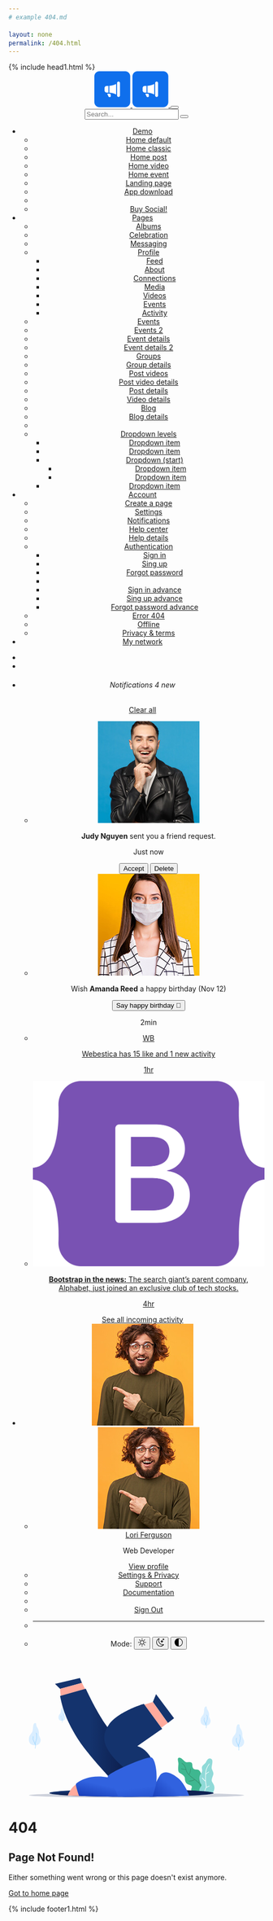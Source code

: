 ```yaml
---
# example 404.md

layout: none
permalink: /404.html
---
```

<!DOCTYPE html>
<html lang="en">
{% include head1.html %}

<body>

<!-- =======================
Header START -->
<header class="navbar-light fixed-top header-static bg-mode">

<!-- Logo Nav START -->
<nav class="navbar navbar-expand-lg">
<div class="container">
<!-- Logo START -->
<a class="navbar-brand" href="index.html">
<img class="light-mode-item navbar-brand-item" src="/assets/images/logo.svg" alt="logo">
<img class="dark-mode-item navbar-brand-item" src="/assets/images/logo.svg" alt="logo">
</a>
<!-- Logo END -->

<!-- Responsive navbar toggler -->
<button class="navbar-toggler ms-auto icon-md btn btn-light p-0" type="button" data-bs-toggle="collapse" data-bs-target="#navbarCollapse" aria-controls="navbarCollapse" aria-expanded="false" aria-label="Toggle navigation">
<span class="navbar-toggler-animation">
<span></span>
<span></span>
<span></span>
</span>
</button>

<!-- Main navbar START -->
<div class="collapse navbar-collapse" id="navbarCollapse">

<!-- Nav Search START -->
<div class="nav mt-3 mt-lg-0 flex-nowrap align-items-center px-4 px-lg-0">
<div class="nav-item w-100">
<form class="rounded position-relative">
<input class="form-control ps-5 bg-light" type="search" placeholder="Search..." aria-label="Search">
<button class="btn bg-transparent px-2 py-0 position-absolute top-50 start-0 translate-middle-y" type="submit"><i class="bi bi-search fs-5"> </i></button>
</form>
</div>
</div>
<!-- Nav Search END -->

<ul class="navbar-nav navbar-nav-scroll ms-auto">
<!-- Nav item 1 Demos -->
<li class="nav-item dropdown">
<a class="nav-link dropdown-toggle" href="#" id="homeMenu" data-bs-toggle="dropdown" aria-haspopup="true" aria-expanded="false">Demo</a>
<ul class="dropdown-menu" aria-labelledby="homeMenu">
<li> <a class="dropdown-item" href="index.html">Home default</a></li>
<li> <a class="dropdown-item" href="index-classic.html">Home classic</a></li>
<li> <a class="dropdown-item" href="index-post.html">Home post</a></li>
<li> <a class="dropdown-item" href="index-video.html">Home video</a></li>
<li> <a class="dropdown-item" href="index-event.html">Home event</a></li>
<li> <a class="dropdown-item" href="landing.html">Landing page</a></li>
<li> <a class="dropdown-item" href="app-download.html">App download</a></li>
<li class="dropdown-divider"></li>
<li> 
<a class="dropdown-item" href="https://themes.getbootstrap.com/store/webestica/" target="_blank">
<i class="text-success fa-fw bi bi-cloud-download-fill me-2"></i>Buy Social!
</a> 
</li>
</ul>
</li>
<!-- Nav item 2 Pages -->
<li class="nav-item dropdown">
<a class="nav-link dropdown-toggle" href="#" id="pagesMenu" data-bs-toggle="dropdown" aria-haspopup="true" aria-expanded="false">Pages</a>
<ul class="dropdown-menu" aria-labelledby="pagesMenu">
<li> <a class="dropdown-item" href="albums.html">Albums</a></li>
<li> <a class="dropdown-item" href="celebration.html">Celebration</a></li>
<li> <a class="dropdown-item" href="messaging.html">Messaging</a></li>
<!-- Dropdown submenu -->
<li class="dropdown-submenu dropend"> 
<a class="dropdown-item dropdown-toggle" href="#!">Profile</a>
<ul class="dropdown-menu" data-bs-popper="none">
<li> <a class="dropdown-item" href="my-profile.html">Feed</a> </li>
<li> <a class="dropdown-item" href="my-profile-about.html">About</a> </li>
<li> <a class="dropdown-item" href="my-profile-connections.html">Connections</a> </li>
<li> <a class="dropdown-item" href="my-profile-media.html">Media</a> </li>
<li> <a class="dropdown-item" href="my-profile-videos.html">Videos</a> </li>
<li> <a class="dropdown-item" href="my-profile-events.html">Events</a> </li>
<li> <a class="dropdown-item" href="my-profile-activity.html">Activity</a> </li>
</ul>
</li>
<li> <a class="dropdown-item" href="events.html">Events</a></li>
<li> <a class="dropdown-item" href="events-2.html">Events 2</a></li>
<li> <a class="dropdown-item" href="event-details.html">Event details</a></li>
<li> <a class="dropdown-item" href="event-details-2.html">Event details 2</a></li>
<li> <a class="dropdown-item" href="groups.html">Groups</a></li>
<li> <a class="dropdown-item" href="group-details.html">Group details</a></li>
<li> <a class="dropdown-item" href="post-videos.html">Post videos</a></li>
<li> <a class="dropdown-item" href="post-video-details.html">Post video details</a></li>
<li> <a class="dropdown-item" href="post-details.html">Post details</a></li>
<li> <a class="dropdown-item" href="video-details.html">Video details</a></li>
<li> <a class="dropdown-item" href="blog.html">Blog</a></li>
<li> <a class="dropdown-item" href="blog-details.html">Blog details</a></li>

<!-- Dropdown submenu levels -->
<li class="dropdown-divider"></li>
<li class="dropdown-submenu dropend">
<a class="dropdown-item dropdown-toggle" href="#">Dropdown levels</a>
<ul class="dropdown-menu dropdown-menu-end" data-bs-popper="none">
<li> <a class="dropdown-item" href="#">Dropdown item</a> </li>
<li> <a class="dropdown-item" href="#">Dropdown item</a> </li>
<!-- dropdown submenu open left -->
<li class="dropdown-submenu dropstart">
<a class="dropdown-item dropdown-toggle" href="#">Dropdown (start)</a>
<ul class="dropdown-menu dropdown-menu-end" data-bs-popper="none">
<li> <a class="dropdown-item" href="#">Dropdown item</a> </li>
<li> <a class="dropdown-item" href="#">Dropdown item</a> </li>
</ul>
</li>
<li> <a class="dropdown-item" href="#">Dropdown item</a> </li>
</ul>
</li>
</ul>
</li>

<!-- Nav item 3 Post -->
<li class="nav-item dropdown">
<a class="nav-link dropdown-toggle" href="#" id="postMenu" data-bs-toggle="dropdown" aria-haspopup="true" aria-expanded="false">Account </a>
<ul class="dropdown-menu" aria-labelledby="postMenu">
<li> <a class="dropdown-item" href="create-page.html">Create a page</a></li>
<li> <a class="dropdown-item" href="settings.html">Settings</a> </li>
<li> <a class="dropdown-item" href="notifications.html">Notifications</a> </li>
<li> <a class="dropdown-item" href="help.html">Help center</a> </li>
<li> <a class="dropdown-item" href="help-details.html">Help details</a> </li>
<!-- dropdown submenu open left -->
<li class="dropdown-submenu dropstart">
<a class="dropdown-item dropdown-toggle" href="#">Authentication</a>
<ul class="dropdown-menu dropdown-menu-end" data-bs-popper="none">
<li> <a class="dropdown-item" href="sign-in.html">Sign in</a> </li>
<li> <a class="dropdown-item" href="sign-up.html">Sing up</a> </li>
<li> <a class="dropdown-item" href="forgot-password.html">Forgot password</a> </li>
<li class="dropdown-divider"></li>
<li> <a class="dropdown-item" href="sign-in-advance.html">Sign in advance</a> </li>
<li> <a class="dropdown-item" href="sign-up-advance.html">Sing up advance</a> </li>
<li> <a class="dropdown-item" href="forgot-password-advance.html">Forgot password advance</a> </li>
</ul>
</li>
<li> <a class="dropdown-item" href="error-404.html">Error 404</a> </li>
<li> <a class="dropdown-item" href="offline.html">Offline</a> </li>
<li> <a class="dropdown-item" href="privacy-and-terms.html">Privacy & terms</a> </li>
</ul>
</li>

<!-- Nav item 4 Mega menu -->
<li class="nav-item">
<a class="nav-link" href="my-profile-connections.html">My network</a>
</li>
</ul>
</div>
<!-- Main navbar END -->

<!-- Nav right START -->
<ul class="nav flex-nowrap align-items-center ms-sm-3 list-unstyled">
<li class="nav-item ms-2">
<a class="nav-link icon-md btn btn-light p-0" href="messaging.html">
<i class="bi bi-chat-left-text-fill fs-6"> </i>
</a>
</li>
<li class="nav-item ms-2">
<a class="nav-link icon-md btn btn-light p-0" href="settings.html">
<i class="bi bi-gear-fill fs-6"> </i>
</a>
</li>
<li class="nav-item dropdown ms-2">
<a class="nav-link icon-md btn btn-light p-0" href="#" id="notifDropdown" role="button" data-bs-toggle="dropdown" aria-expanded="false" data-bs-auto-close="outside">
<span class="badge-notif animation-blink"></span>
<i class="bi bi-bell-fill fs-6"> </i>
</a>
<div class="dropdown-menu dropdown-animation dropdown-menu-end dropdown-menu-size-md p-0 shadow-lg border-0" aria-labelledby="notifDropdown">
<div class="card">
<div class="card-header d-flex justify-content-between align-items-center">
<h6 class="m-0">Notifications <span class="badge bg-danger bg-opacity-10 text-danger ms-2">4 new</span></h6>
<a class="small" href="#">Clear all</a>
</div>
<div class="card-body p-0">
<ul class="list-group list-group-flush list-unstyled p-2">
<!-- Notif item -->
<li>
<div class="list-group-item list-group-item-action rounded badge-unread d-flex border-0 mb-1 p-3">
<div class="avatar text-center d-none d-sm-inline-block">
<img class="avatar-img rounded-circle" src="/assets/images/avatar/01.jpg" alt="">
</div>
<div class="ms-sm-3">
<div class=" d-flex">
<p class="small mb-2"><b>Judy Nguyen</b> sent you a friend request.</p>
<p class="small ms-3 text-nowrap">Just now</p>
</div>
<div class="d-flex">
<button class="btn btn-sm py-1 btn-primary me-2">Accept </button>
<button class="btn btn-sm py-1 btn-danger-soft">Delete </button>
</div>
</div>
</div>
</li>
<!-- Notif item -->
<li>
<div class="list-group-item list-group-item-action rounded badge-unread d-flex border-0 mb-1 p-3 position-relative">
<div class="avatar text-center d-none d-sm-inline-block">
<img class="avatar-img rounded-circle" src="/assets/images/avatar/02.jpg" alt="">
</div>
<div class="ms-sm-3 d-flex">
<div>
<p class="small mb-2">Wish <b>Amanda Reed</b> a happy birthday (Nov 12)</p>
<button class="btn btn-sm btn-outline-light py-1 me-2">Say happy birthday 🎂</button>
</div>
<p class="small ms-3">2min</p>
</div>
</div>
</li>
<!-- Notif item -->
<li>
<a href="#" class="list-group-item list-group-item-action rounded d-flex border-0 mb-1 p-3">
<div class="avatar text-center d-none d-sm-inline-block">
<div class="avatar-img rounded-circle bg-success"><span class="text-white position-absolute top-50 start-50 translate-middle fw-bold">WB</span></div>
</div>
<div class="ms-sm-3">
<div class="d-flex">
<p class="small mb-2">Webestica has 15 like and 1 new activity</p>
<p class="small ms-3">1hr</p>
</div>
</div>
</a>
</li>
<!-- Notif item -->
<li>
<a href="#" class="list-group-item list-group-item-action rounded d-flex border-0 p-3 mb-1">
<div class="avatar text-center d-none d-sm-inline-block">
<img class="avatar-img rounded-circle" src="/assets/images/logo/12.svg" alt="">
</div>
<div class="ms-sm-3 d-flex">
<p class="small mb-2"><b>Bootstrap in the news:</b> The search giant’s parent company, Alphabet, just joined an exclusive club of tech stocks.</p>
<p class="small ms-3">4hr</p>
</div>
</a>
</li>
</ul>
</div>
<div class="card-footer text-center">
<a href="#" class="btn btn-sm btn-primary-soft">See all incoming activity</a>
</div>
</div>
</div>
</li>
<!-- Notification dropdown END -->

<li class="nav-item ms-2 dropdown">
<a class="nav-link btn icon-md p-0" href="#" id="profileDropdown" role="button" data-bs-auto-close="outside" data-bs-display="static" data-bs-toggle="dropdown" aria-expanded="false">
<img class="avatar-img rounded-2" src="/assets/images/avatar/07.jpg" alt="">
</a>
<ul class="dropdown-menu dropdown-animation dropdown-menu-end pt-3 small me-md-n3" aria-labelledby="profileDropdown">
<!-- Profile info -->
<li class="px-3">
<div class="d-flex align-items-center position-relative">
<!-- Avatar -->
<div class="avatar me-3">
<img class="avatar-img rounded-circle" src="/assets/images/avatar/07.jpg" alt="avatar">
</div>
<div>
<a class="h6 stretched-link" href="#">Lori Ferguson</a>
<p class="small m-0">Web Developer</p>
</div>
</div>
<a class="dropdown-item btn btn-primary-soft btn-sm my-2 text-center" href="my-profile.html">View profile</a>
</li>
<!-- Links -->
<li><a class="dropdown-item" href="settings.html"><i class="bi bi-gear fa-fw me-2"></i>Settings & Privacy</a></li>
<li> 
<a class="dropdown-item" href="https://support.webestica.com/" target="_blank">
<i class="fa-fw bi bi-life-preserver me-2"></i>Support
</a> 
</li>
<li> 
<a class="dropdown-item" href="docs/index.html" target="_blank">
<i class="fa-fw bi bi-card-text me-2"></i>Documentation
</a> 
</li>
<li class="dropdown-divider"></li>
<li><a class="dropdown-item bg-danger-soft-hover" href="sign-in-advance.html"><i class="bi bi-power fa-fw me-2"></i>Sign Out</a></li>
<li> <hr class="dropdown-divider"></li>
<!-- Dark mode options START -->
<li>
<div class="modeswitch-item theme-icon-active d-flex justify-content-center gap-3 align-items-center p-2 pb-0">
<span>Mode:</span>
<button type="button" class="btn btn-modeswitch nav-link text-primary-hover mb-0" data-bs-theme-value="light" data-bs-toggle="tooltip" data-bs-placement="top" data-bs-title="Light">
<svg xmlns="http://www.w3.org/2000/svg" width="16" height="16" fill="currentColor" class="bi bi-sun fa-fw mode-switch" viewBox="0 0 16 16">
<path d="M8 11a3 3 0 1 1 0-6 3 3 0 0 1 0 6zm0 1a4 4 0 1 0 0-8 4 4 0 0 0 0 8zM8 0a.5.5 0 0 1 .5.5v2a.5.5 0 0 1-1 0v-2A.5.5 0 0 1 8 0zm0 13a.5.5 0 0 1 .5.5v2a.5.5 0 0 1-1 0v-2A.5.5 0 0 1 8 13zm8-5a.5.5 0 0 1-.5.5h-2a.5.5 0 0 1 0-1h2a.5.5 0 0 1 .5.5zM3 8a.5.5 0 0 1-.5.5h-2a.5.5 0 0 1 0-1h2A.5.5 0 0 1 3 8zm10.657-5.657a.5.5 0 0 1 0 .707l-1.414 1.415a.5.5 0 1 1-.707-.708l1.414-1.414a.5.5 0 0 1 .707 0zm-9.193 9.193a.5.5 0 0 1 0 .707L3.05 13.657a.5.5 0 0 1-.707-.707l1.414-1.414a.5.5 0 0 1 .707 0zm9.193 2.121a.5.5 0 0 1-.707 0l-1.414-1.414a.5.5 0 0 1 .707-.707l1.414 1.414a.5.5 0 0 1 0 .707zM4.464 4.465a.5.5 0 0 1-.707 0L2.343 3.05a.5.5 0 1 1 .707-.707l1.414 1.414a.5.5 0 0 1 0 .708z"/>
<use href="#"></use>
</svg>
</button>
<button type="button" class="btn btn-modeswitch nav-link text-primary-hover mb-0" data-bs-theme-value="dark" data-bs-toggle="tooltip" data-bs-placement="top" data-bs-title="Dark">
<svg xmlns="http://www.w3.org/2000/svg" width="16" height="16" fill="currentColor" class="bi bi-moon-stars fa-fw mode-switch" viewBox="0 0 16 16">
<path d="M6 .278a.768.768 0 0 1 .08.858 7.208 7.208 0 0 0-.878 3.46c0 4.021 3.278 7.277 7.318 7.277.527 0 1.04-.055 1.533-.16a.787.787 0 0 1 .81.316.733.733 0 0 1-.031.893A8.349 8.349 0 0 1 8.344 16C3.734 16 0 12.286 0 7.71 0 4.266 2.114 1.312 5.124.06A.752.752 0 0 1 6 .278zM4.858 1.311A7.269 7.269 0 0 0 1.025 7.71c0 4.02 3.279 7.276 7.319 7.276a7.316 7.316 0 0 0 5.205-2.162c-.337.042-.68.063-1.029.063-4.61 0-8.343-3.714-8.343-8.29 0-1.167.242-2.278.681-3.286z"/>
<path d="M10.794 3.148a.217.217 0 0 1 .412 0l.387 1.162c.173.518.579.924 1.097 1.097l1.162.387a.217.217 0 0 1 0 .412l-1.162.387a1.734 1.734 0 0 0-1.097 1.097l-.387 1.162a.217.217 0 0 1-.412 0l-.387-1.162A1.734 1.734 0 0 0 9.31 6.593l-1.162-.387a.217.217 0 0 1 0-.412l1.162-.387a1.734 1.734 0 0 0 1.097-1.097l.387-1.162zM13.863.099a.145.145 0 0 1 .274 0l.258.774c.115.346.386.617.732.732l.774.258a.145.145 0 0 1 0 .274l-.774.258a1.156 1.156 0 0 0-.732.732l-.258.774a.145.145 0 0 1-.274 0l-.258-.774a1.156 1.156 0 0 0-.732-.732l-.774-.258a.145.145 0 0 1 0-.274l.774-.258c.346-.115.617-.386.732-.732L13.863.1z"/>
<use href="#"></use>
</svg>
</button>
<button type="button" class="btn btn-modeswitch nav-link text-primary-hover mb-0 active" data-bs-theme-value="auto" data-bs-toggle="tooltip" data-bs-placement="top" data-bs-title="Auto">
<svg xmlns="http://www.w3.org/2000/svg" width="16" height="16" fill="currentColor" class="bi bi-circle-half fa-fw mode-switch" viewBox="0 0 16 16">
<path d="M8 15A7 7 0 1 0 8 1v14zm0 1A8 8 0 1 1 8 0a8 8 0 0 1 0 16z"/>
<use href="#"></use>
</svg>
</button>
</div>
</li> 
<!-- Dark mode options END-->
</ul>
</li>
<!-- Profile START -->

</ul>
<!-- Nav right END -->
</div>
</nav>
<!-- Logo Nav END -->
</header>
<!-- =======================
Header END -->

<!-- **************** MAIN CONTENT START **************** -->
<main class="py-5">

<!-- Container START -->
<div class="container">
<!-- Extra space -->
<div class="h-100px d-none d-lg-block"></div>
<div class="row align-items-center text-center py-sm-5">
<!-- Error 404 START -->
<div class="col-lg-8 mx-auto">
<!-- SVG START -->
<figure class="m-0 pt-5 pt-md-0">
<svg class="col-sm-7 col-lg-5" version="1.1" id="Layer_1" xmlns="http://www.w3.org/2000/svg" xmlns:xlink="http://www.w3.org/1999/xlink" x="0px" y="0px"
viewBox="0 0 1285.3 712.4" style="enable-background:new 0 0 1285.3 712.4;" xml:space="preserve">
<style type="text/css">
.st0{opacity:0.2;fill:#0B2252;enable-background:new;}
.st1{fill:#DAEEFF;}
.st2{fill:#6AC1FF;}
.st3{fill:#3FB790;}
.st4{fill:#34916F;}
.st5{fill:#90DAD8;}
.st6{fill:#FFFFFF;}
.st7{fill:url(#SVGID_1_);}
.st8{fill:#14336D;}
.st9{fill:#FFAA9D;}
.st10{fill:url(#SVGID_00000080196097221175926860000015854635151939166352_);}
.st11{fill:url(#SVGID_00000125570478491118859570000016173875777852424844_);}
.st12{fill:url(#SVGID_00000139994743433262585760000002217132992610938001_);}
.st13{fill:url(#SVGID_00000103980266939832754290000005538789883632006285_);}
</style>
<g id="illustration">
<g>
<ellipse class="st0" cx="642.7" cy="698.2" rx="642.6" ry="14.2"/>
<g>
<path class="st1" d="M37,400.5c-17.9-0.5-37.4-6.8-37-35.6s21.3-33.3,23.5-54.8c2.1-21.5,2.2-41.6,13.5-41.8s4.1,9,9.4,19
c5.2,10,15.4,22.8,13.4,41.4c-2,18.7,11.3,25.8,10.6,41.1C69.8,385,60.2,401.2,37,400.5z"/>
<path class="st2" d="M43.7,327c-0.3-0.3-0.8-0.3-1.1,0c-0.3,0.3-0.3,0.8,0,1.1c0,0,4.7,4.7,4.2,20.6c-0.4,13.8-7.5,35.1-9.8,41.5
c-2.1-5-4.9-10.5-7.2-15.2c-1.6-3.1-2.9-5.9-3.6-7.6c-2.7-6.3,1.4-19.4,1.4-19.6c0.1-0.4-0.1-0.9-0.5-1s-0.9,0.1-1,0.5
c-0.2,0.6-4.3,13.8-1.4,20.6c0.7,1.8,2.1,4.5,3.7,7.7c4.2,8.5,10.6,21.3,10.5,26.3c-0.1,6.9-1,16.9-1,17c0,0.4,0.3,0.8,0.7,0.8
c0,0,0,0,0.1,0c0.4,0,0.7-0.3,0.8-0.7c0-0.1,0.8-10.1,1-17.1c0-2.2-1-5.7-2.6-9.6c1-2.8,10-28,10.5-43.6
C48.9,332,43.9,327.2,43.7,327z"/>
</g>
<g>
<path class="st1" d="M1056.6,282.4c-15.3-0.5-31.9-5.8-31.5-30.4c0.4-24.6,18.2-28.4,20-46.7c1.8-18.4,1.9-35.5,11.5-35.6
c9.6-0.2,3.5,7.7,8,16.2s13.1,19.4,11.5,35.3c-1.7,15.9,9.7,22,9.1,35C1084.5,269.2,1076.4,283,1056.6,282.4z"/>
<path class="st2" d="M1062.3,219.7c-0.3-0.3-0.7-0.2-0.9,0c-0.3,0.3-0.2,0.7,0,0.9c0,0,4,4,3.6,17.6c-0.3,11.7-6.4,29.9-8.4,35.4
c-1.8-4.3-4.1-9-6.1-13c-1.3-2.7-2.5-5-3.1-6.5c-2.3-5.3,1.2-16.6,1.2-16.7c0.1-0.4-0.1-0.7-0.4-0.8c-0.4-0.1-0.7,0.1-0.8,0.4
c-0.1,0.5-3.6,11.8-1.2,17.6c0.6,1.5,1.8,3.8,3.1,6.5c3.6,7.2,9,18.2,8.9,22.4c-0.1,5.9-0.8,14.4-0.8,14.5c0,0.4,0.2,0.7,0.6,0.7
c0,0,0,0,0.1,0c0.3,0,0.6-0.3,0.7-0.6c0-0.1,0.7-8.6,0.8-14.5c0-1.9-0.9-4.9-2.2-8.2c0.9-2.4,8.5-23.8,8.9-37.2
C1066.7,224,1062.4,219.9,1062.3,219.7z"/>
</g>
<g>
<path class="st1" d="M198.6,254.9c-10.5-0.3-21.9-4-21.7-20.9c0.3-16.9,12.5-19.5,13.8-32.2c1.3-12.6,1.3-24.4,7.9-24.5
c6.6-0.1,2.4,5.3,5.5,11.1c3.1,5.9,9,13.4,7.9,24.3c-1.2,11,6.6,15.1,6.2,24.1C217.8,245.9,212.2,255.4,198.6,254.9z"/>
<path class="st2" d="M202.5,211.8c-0.2-0.2-0.5-0.2-0.6,0c-0.2,0.2-0.2,0.5,0,0.6c0,0,2.7,2.8,2.5,12.1
c-0.2,8.1-4.4,20.6-5.8,24.3c-1.2-2.9-2.8-6.2-4.2-8.9c-0.9-1.8-1.7-3.4-2.1-4.4c-1.6-3.7,0.8-11.4,0.8-11.5
c0.1-0.2-0.1-0.5-0.3-0.6s-0.5,0.1-0.6,0.3c-0.1,0.3-2.5,8.1-0.8,12.1c0.4,1,1.2,2.6,2.2,4.5c2.5,5,6.2,12.5,6.1,15.4
c-0.1,4.1-0.6,9.9-0.6,9.9c0,0.3,0.2,0.5,0.4,0.5l0,0c0.2,0,0.4-0.2,0.5-0.4c0-0.1,0.5-5.9,0.6-10c0-1.3-0.6-3.3-1.5-5.7
c0.6-1.7,5.9-16.4,6.1-25.6C205.5,214.8,202.6,211.9,202.5,211.8z"/>
</g>
<g>
<path class="st1" d="M1251,411.8c-18.4-0.6-38.3-7-37.9-36.5s21.9-34.1,24.1-56.2s2.3-42.6,13.8-42.9c11.5-0.2,4.2,9.2,9.6,19.5
s15.8,23.3,13.8,42.5c-2,19.1,11.6,26.5,10.9,42.1C1284.6,395.9,1274.8,412.5,1251,411.8z"/>
<path class="st2" d="M1257.8,336.4c-0.3-0.3-0.8-0.3-1.1,0c-0.3,0.3-0.3,0.8,0,1.1c0,0,4.8,4.8,4.3,21.1
c-0.4,14.1-7.7,36-10.1,42.5c-2.2-5.1-5-10.8-7.3-15.6c-1.6-3.2-3-6-3.7-7.8c-2.7-6.4,1.4-19.9,1.5-20c0.1-0.4-0.1-0.9-0.5-1
s-0.9,0.1-1,0.5c-0.2,0.6-4.4,14.2-1.4,21.1c0.8,1.8,2.2,4.6,3.8,7.9c4.3,8.7,10.8,21.8,10.7,27c-0.1,7.1-1,17.3-1,17.4
c0,0.4,0.3,0.8,0.7,0.9c0,0,0,0,0.1,0c0.4,0,0.8-0.3,0.8-0.7c0-0.1,0.9-10.3,1-17.5c0-2.3-1-5.8-2.6-9.9
c1.1-2.9,10.3-28.7,10.7-44.7C1263.2,341.6,1258.1,336.6,1257.8,336.4z"/>
</g>
<g>
<g>
<path class="st3" d="M896.2,474.7c-12.9,4.3-3.2,22.5-3.2,35.3s-6.4,48.1,6.4,54.5s32.1,19.3,32.1,32.1s3.2,28.9,16,35.3
s25.7,6.4,25.7,16s-6.4,12.8-3.2,22.5c3.2,9.6,9.6,12.8,6.4,16h83.4c0,0,16-25.7,12.8-41.7s-19.3-16-22.5-28.9
c-3.2-12.8-19.3-16-19.3-28.9c0-12.8-6.4-32.1-16-38.5s-28.9,0-35.3-12.8s0-25.7-9.6-32.1c-9.6-6.4-28.9,3.2-38.5-6.4
C921.9,487.5,905.8,471.5,896.2,474.7z"/>
<path class="st4" d="M909.1,540c0.2-0.9,1.1-1.3,2-1.1c0.2,0,14.8,4.2,25.2,4.1c-7.2-27.4-22.8-33.1-22.9-33.1
c-0.8-0.3-1.3-1.2-1-2s1.2-1.3,2-1s20.2,7.1,26.7,42.9c1.5,8.3,6.9,16.2,14.2,23.7c6.2-6.2,8.1-25.7,8.3-33.1
c0-0.9,0.7-1.6,1.6-1.6l0,0c0.9,0,1.6,0.8,1.6,1.6c0,1.1-0.9,26.8-9.3,35.3c8.1,7.9,18.2,15.5,28.1,23
c10.6,8,20.9,15.8,28.8,23.7c1.3-3.2,1.5-13.4,0.5-24.2c-0.1-0.9,0.6-1.7,1.5-1.7s1.7,0.6,1.7,1.5c0.6,6.8,1.6,21.8-1.5,26.8
c5.3,5.7,9.2,11.6,11.1,17.8c0.3,0.8-0.2,1.7-1.1,2c-0.2,0-0.3,0.1-0.5,0.1c-0.7,0-1.3-0.4-1.5-1.1
c-3.9-13.1-18.4-25.1-34.8-37.6c-8.9,8.4-33.1,9.8-34.2,9.8h-0.1c-0.8,0-1.6-0.7-1.6-1.5c0-0.9,0.6-1.6,1.5-1.7
c0.2,0,23.4-1.4,31.8-8.6c-1.2-0.9-2.4-1.8-3.6-2.7c-20.8-15.6-42.2-31.8-45.7-51c-0.3-1.5-0.6-2.8-0.9-4.2
c-0.5,0-0.9,0.1-1.4,0.1c-10.8,0-24.8-4-25.5-4.2C909.3,541.8,908.8,540.9,909.1,540z"/>
</g>
<path class="st5" d="M1088.4,481.1c16.7,8.4,0,44.9,3.2,57.8c3.2,12.8,12.8,22.5,9.6,35.3c-3.2,12.8-9.6,22.5-9.6,35.3
s19.3,25.7,16,48.1c-3.2,22.5-12.8,28.9-12.8,28.9h-70.6c0,0-6.4-6.4-6.4-19.3c0-12.8,16-25.7,12.8-32.1s-16-19.3-12.8-41.7
c3.2-22.5,12.8-22.5,16-35.3s-3.2-19.3,0-28.9c3.2-9.6,19.3-19.3,22.5-25.7C1059.5,497.2,1069.1,471.5,1088.4,481.1z"/>
<path class="st6" d="M1034.4,593.8c0.7-0.6,1.7-0.5,2.3,0.2c3.2,3.8,11.4,13.1,16.6,17.3c-0.1-2.2-0.2-4.4-0.2-6.6
c0-10,0-20.1,0.5-29.9c0-0.1,0-0.1,0-0.2c0.4-8.7,1.2-17.1,2.7-24.8c3.2-16.2,18.9-38.2,19.5-39.1c0.5-0.7,1.5-0.9,2.2-0.4
s0.9,1.5,0.4,2.2c-0.2,0.2-15.9,22.4-19,37.9c-1.2,5.9-1.9,12.4-2.4,19.1c5.8-6,15.6-11,16.1-11.2c0.8-0.4,1.8-0.1,2.2,0.7
c0.4,0.8,0.1,1.8-0.7,2.2c-0.1,0.1-14.3,7.2-17.9,14c-0.5,9.6-0.5,19.6-0.5,29.5c0,8.5,1.3,17.7,2.4,25.8
c1.1,7.7,2,14.2,1.6,18.8c5.6-3.2,14.9-7,16.2-7.5c0.8-0.3,1.8,0.1,2.1,0.9c0.3,0.8-0.1,1.8-0.9,2.1c-4.3,1.7-15.9,6.7-18.5,9.1
c-3.6,7.3-9.4,22.4-9.9,32.8c0,0.9-0.7,1.5-1.6,1.5c0,0,0,0-0.1,0c-0.9,0-1.6-0.8-1.5-1.7c0.5-11,6.6-26.9,10.3-34.3
c1.6-3.1,0.3-11.9-1-21.2c-0.7-4.9-1.4-10.1-1.8-15.4c-6.5-3.9-18.9-18.8-19.5-19.4C1033.7,595.4,1033.8,594.4,1034.4,593.8z"/>
</g>
<g>
<linearGradient id="SVGID_1_" gradientUnits="userSpaceOnUse" x1="612.1077" y1="-352.8986" x2="612.7188" y2="-370.0066" gradientTransform="matrix(1 0 0 -1 0 310)">
<stop  offset="0" style="stop-color:#14336D"/>
<stop  offset="1" style="stop-color:#0E2253"/>
</linearGradient>
<path class="st7" d="M1103.1,685.3c0,6.2-55.7,11.8-145.7,15.9l0,0c-10.7,0.5-21.9,0.9-33.6,1.4c-52.4,2-114.1,3.4-181.4,4.3
c-1.2,0-2.5,0-3.7,0c-5.9,0.1-11.9,0.2-17.9,0.2c-34.7,0.3-70.8,0.5-107.9,0.5c-11.3,0-22.5,0-33.5-0.1c-16,0-31.8-0.1-47.3-0.3
c-83.2-0.6-159.4-2.2-222.8-4.5c-3.1-0.1-6.3-0.3-9.4-0.3c-24.7-0.9-47.3-2-67.5-3.1c-68.6-3.8-109.7-8.7-109.7-14.1
c0-5.7,47-10.9,124.4-14.9c13-0.7,26.9-1.3,41.5-1.9c3.5-0.2,7-0.3,10.6-0.4c1.5,0,3-0.1,4.5-0.2c0.7,0,1.4-0.1,2.1-0.1
c59.7-2.2,130.9-3.8,208.9-4.5c16.5-0.2,33.3-0.3,50.3-0.4c15.7-0.1,31.7-0.1,47.9-0.1c37.3,0,73.7,0.2,108.6,0.5
c6.2,0.1,12.4,0.2,18.5,0.2c3.8,0.1,7.7,0.1,11.5,0.2c61.5,0.8,117.9,2.2,166.7,4c8.7,0.3,17.2,0.6,25.4,1
C1041.5,672.8,1103.1,678.7,1103.1,685.3z"/>
<g>
<polygon class="st8" points="317,29 304.8,0 156.2,34.9 186.7,64.2 				"/>
<path class="st9" d="M317,29L186.7,64.2c0,0,2.1,31.6,3.8,41.9l145-40.7L317,29z"/>

<linearGradient id="SVGID_00000017490826837838658910000002142626527740690084_" gradientUnits="userSpaceOnUse" x1="-1035.0624" y1="723.5262" x2="-1213.3068" y2="725.9439" gradientTransform="matrix(-1 -7.900000e-03 -7.900000e-03 1 -664.6019 -403.5178)">
<stop  offset="0" style="stop-color:#14336D"/>
<stop  offset="1" style="stop-color:#0E2253"/>
</linearGradient>
<path style="fill:url(#SVGID_00000017490826837838658910000002142626527740690084_);" d="M484,594.6
c0,0-144.6-153.4-197.1-240.3c-52.5-87-81.5-150.6-100.5-247.1L340,63.8c0,0,79,172.5,146.3,248.7S657,560.6,657,560.6
L484,594.6z"/>
<polygon class="st8" points="829.9,267.8 866.9,239.3 759.3,96.2 740.4,142.8 				"/>
<polygon class="st9" points="829.9,267.8 740.4,142.8 689.2,158.7 790.8,296.3 				"/>
<path class="st8" d="M738.1,494c0,0-24.4-68-90.3-88.8c0,0,136.4-95.8,148.2-102.4L686.5,154.2c0,0-152.7,44.5-209.4,124.6
S463.2,422,503.9,471.2c40.8,49.3,98.9,89,98.9,89L738.1,494z"/>
<path class="st9" d="M309.1,702.8c-3.1-0.1-6.3-0.3-9.4-0.3c-24.7-0.9-47.3-2-67.5-3.1c3.5-9.2,8.6-19.4,14.6-28.9
c9.5-15.1,21.5-28.8,33.8-35.4c2.6-1.4,5.3-2.5,7.9-3.2l10.5,36.2L309.1,702.8z"/>

<linearGradient id="SVGID_00000034068006629406653660000012692420182534256547_" gradientUnits="userSpaceOnUse" x1="437.5333" y1="-327.5063" x2="414.9105" y2="-426.9531" gradientTransform="matrix(1 0 0 -1 0 310)">
<stop  offset="0" style="stop-color:#3162DF"/>
<stop  offset="0.9649" style="stop-color:#173DB8"/>
</linearGradient>
<path style="fill:url(#SVGID_00000034068006629406653660000012692420182534256547_);" d="M579.3,707.5c-16,0-31.8-0.1-47.3-0.3
c-83.2-0.6-159.4-2.2-222.8-4.5c-3.1-0.1-6.3-0.3-9.4-0.3c-3.7-9.3-7.8-21.9-11.3-33.9c-4.2-14.4-7.5-27.8-7.8-33.5
c0-0.3,0-0.7,0-1c0.1-11.5,77-64.1,190.8-42.1c4.1,0.8,8.3,1.7,12.5,2.7c39.6,9.4,65.5,35.8,80.9,68.4
C571.5,677,576.3,692.2,579.3,707.5z"/>

<linearGradient id="SVGID_00000101803975007610050020000011470946412395280313_" gradientUnits="userSpaceOnUse" x1="859.6946" y1="-341.0738" x2="765.2094" y2="-442.8716" gradientTransform="matrix(1 0 0 -1 0 310)">
<stop  offset="0" style="stop-color:#3162DF"/>
<stop  offset="0.9649" style="stop-color:#173DB8"/>
</linearGradient>
<path style="fill:url(#SVGID_00000101803975007610050020000011470946412395280313_);" d="M957.4,701.2
c-10.7,0.5-21.9,0.9-33.6,1.4c-52.4,2-114.1,3.4-181.4,4.3c-1.2,0-2.5,0-3.7,0c-5.9,0.1-11.9,0.2-17.9,0.2
c6.4-14.7,12.9-29.4,19.2-43.4c7.4-16.2,14.5-31.4,21.1-44.7l0,0c12.9-25.9,23.6-44.5,29.4-48.3c23.7-15.6,51.6-12.5,99.9,25.1
c21.4,16.7,39.7,45.4,53.1,73C948.9,680.1,953.6,691.2,957.4,701.2z"/>

<linearGradient id="SVGID_00000030466211624571626890000017464207134027537062_" gradientUnits="userSpaceOnUse" x1="626.2271" y1="-346.4812" x2="646.8491" y2="-515.5172" gradientTransform="matrix(1 0 0 -1 0 310)">
<stop  offset="0" style="stop-color:#3162DF"/>
<stop  offset="0.9649" style="stop-color:#173DB8"/>
</linearGradient>
<path style="fill:url(#SVGID_00000030466211624571626890000017464207134027537062_);" d="M761,619L761,619c-0.2,2.1-0.5,4-0.8,6
c-1.6,10.1-4.7,23.6-8.8,38.9c-3.6,13.3-8,27.9-12.8,43c-5.9,0.1-11.9,0.2-17.9,0.2c-34.7,0.3-70.8,0.5-107.9,0.5
c-11.3,0-22.5,0-33.5-0.1c-16,0-31.8-0.1-47.3-0.3c-4.6-16.6-10.7-31.1-17.4-43.9c-17.1-33.2-37.5-55-43.1-71.5
c-0.4-1.3-0.8-2.5-1-3.7c-0.3-1.5,0.6-3.3,2.5-5.5c9.8-11.5,47.5-32,91.4-52.1l0,0c18.9-8.7,38.9-17.4,58.4-25.2
c45.9-18.5,88.6-32.6,105.1-32.4c2.5,0,4.3,0.4,5.5,1.1C755,486.3,767.7,565.1,761,619z"/>
</g>
</g>
</g>
</g>
</svg>
</figure>
<!-- SVG END -->
<!-- 404 info -->
<h1 class="display-1 mt-4">404</h1>
<h2 class="mb-2 h1">Page Not Found!</h2>
<p>Either something went wrong or this page doesn't exist anymore.</p>
<!-- Button -->
<a class="btn btn-primary-soft btn-sm" href="index.html">Got to home page</a>
</div>
<!-- Error 404 START -->
</div> 
<!-- Extra space -->
<div class="h-100px d-none d-lg-block"></div>
<!-- Row END -->
</div>
<!-- Container END -->

</main>
<!-- **************** MAIN CONTENT END **************** -->

{% include footer1.html %}

<!-- =======================
JS libraries, plugins and custom scripts -->

<!-- Bootstrap JS -->
<script src="/assets/vendor/bootstrap/dist/js/bootstrap.bundle.min.js"></script>

<!-- Theme Functions -->
<script src="/assets/js/functions.js"></script>

</body>
</html>